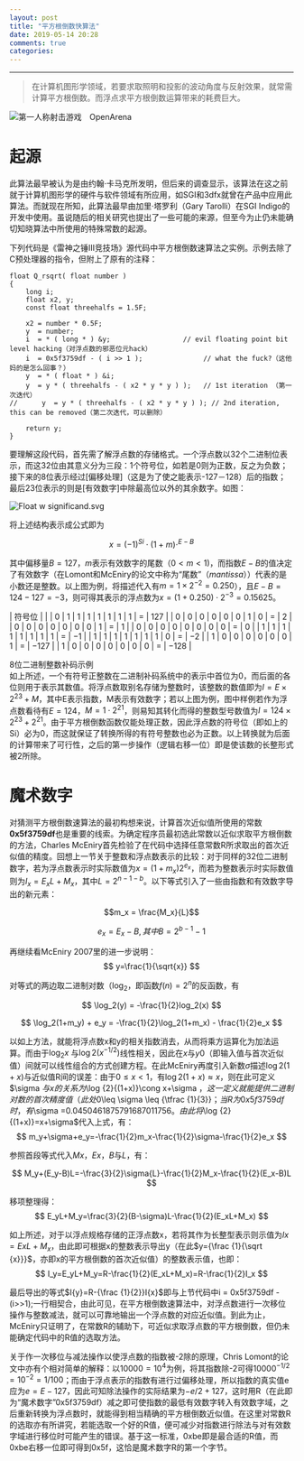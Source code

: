 ```yaml
---
layout: post
title: "平方根倒数快算法"
date: 2019-05-14 20:28
comments: true
categories:
---
```

* * *

>在计算机图形学领域，若要求取照明和投影的波动角度与反射效果，就常需计算平方根倒数。而浮点求平方根倒数运算带来的耗费巨大。

![第一人称射击游戏　OpenArena](https://upload.wikimedia.org/wikipedia/commons/thumb/5/53/OpenArena-Rocket.jpg/300px-OpenArena-Rocket.jpg)

# 起源

此算法最早被认为是由约翰·卡马克所发明，但后来的调查显示，该算法在这之前就于计算机图形学的硬件与软件领域有所应用，如SGI和3dfx就曾在产品中应用此算法。而就现在所知，此算法最早由加里·塔罗利（Gary Tarolli）在SGI Indigo的开发中使用。虽说随后的相关研究也提出了一些可能的来源，但至今为止仍未能确切知晓算法中所使用的特殊常数的起源。

下列代码是《雷神之锤III竞技场》源代码中平方根倒数速算法之实例。示例去除了C预处理器的指令，但附上了原有的注释：

```
float Q_rsqrt( float number )
{
    long i;
    float x2, y;
    const float threehalfs = 1.5F;

    x2 = number * 0.5F;
    y  = number;
    i  = * ( long * ) &y;                  // evil floating point bit level hacking（对浮点数的邪恶位元hack）
    i  = 0x5f3759df - ( i >> 1 );               // what the fuck?（这他妈的是怎么回事？）
    y  = * ( float * ) &i;
    y  = y * ( threehalfs - ( x2 * y * y ) );   // 1st iteration （第一次迭代）
//      y  = y * ( threehalfs - ( x2 * y * y ) ); // 2nd iteration, this can be removed（第二次迭代，可以删除）

    return y;
}
```

要理解这段代码，首先需了解浮点数的存储格式。一个浮点数以32个二进制位表示，而这32位由其意义分为三段：1个符号位，如若是0则为正数，反之为负数；接下来的8位表示经过[偏移处理]（这是为了使之能表示-127－128）后的指数；最后23位表示的则是[有效数字]中除最高位以外的其余数字。如图：  

![Float w significand.svg](https://upload.wikimedia.org/wikipedia/commons/thumb/d/db/Float_w_significand.svg/590px-Float_w_significand.svg.png)    

将上述结构表示成公式即为

$$
x = (-1)^{Si}\cdot(1+m)\cdot^{E-B}
$$


其中偏移量$B=127$，$m$表示有效数字的尾数（$0<m<1$)，而指数$E-B$的值决定了有效数字（在Lomont和McEniry的论文中称为“尾数”（_mantissa_））代表的是小数还是整数。以上图为例，将描述代入有$m=1\times2^{-2}=0.250$），且$E-B=124-127=-3$，则可得其表示的浮点数为$x=(1+0.250)\cdot2^{-3}=0.15625$。

| 符号位 |  |
| 0 | 1 | 1 | 1 | 1 | 1 | 1 | 1 | = | 127 |
| 0 | 0 | 0 | 0 | 0 | 0 | 1 | 0 | = | 2 |
| 0 | 0 | 0 | 0 | 0 | 0 | 0 | 1 | = | 1 |
| 0 | 0 | 0 | 0 | 0 | 0 | 0 | 0 | = | 0 |
| 1 | 1 | 1 | 1 | 1 | 1 | 1 | 1 | = | −1 |
| 1 | 1 | 1 | 1 | 1 | 1 | 1 | 0 | = | −2 |
| 1 | 0 | 0 | 0 | 0 | 0 | 0 | 1 | = | −127 |
| 1 | 0 | 0 | 0 | 0 | 0 | 0 | 0 | = | −128 |

8位二进制整数补码示例  
如上所述，一个有符号正整数在二进制补码系统中的表示中首位为0，而后面的各位则用于表示其数值。将浮点数取别名存储为整数时，该整数的数值即为$I=E\times 2^{23}+M$，其中E表示指数，M表示有效数字；若以上图为例，图中样例若作为浮点数看待有$E=124$，$M=1\cdot 2^{21}$，则易知其转化而得的整数型号数值为$I=124\times 2^{23} + 2^{21}$。由于平方根倒数函数仅能处理正数，因此浮点数的符号位（即如上的Si）必为0，而这就保证了转换所得的有符号整数也必为正数。以上转换就为后面的计算带来了可行性，之后的第一步操作（逻辑右移一位）即是使该数的长整形式被2所除。

# 魔术数字

对猜测平方根倒数速算法的最初构想来说，计算首次近似值所使用的常数**0x5f3759df**也是重要的线索。为确定程序员最初选此常数以近似求取平方根倒数的方法，Charles McEniry首先检验了在代码中选择任意常数R所求取出的首次近似值的精度。回想上一节关于整数和浮点数表示的比较：对于同样的32位二进制数字，若为浮点数表示时实际数值为$x=(1+m_x)2^{e_x}$，而若为整数表示时实际数值则为$I_x=E_xL+M_x$，其中$L=2^{n-1-b}$。以下等式引入了一些由指数和有效数字导出的新元素：

$$m_x = \frac{M_x}{L}$$

$$e_x=E_x - B,其中B=2^{b-1} - 1$$

再继续看McEniry 2007里的进一步说明：
$$
y=\frac{1}{\sqrt{x}}
$$

对等式的两边取二进制对数（$\log _{2}$，即函数$f(n)=2^{n}$的反函数，有

$$
\log_2(y) = -\frac{1}{2}log_2(x)
$$

$$
\log_2(1+m_y) + e_y = -\frac{1}{2}\log_2(1+m_x) - \frac{1}{2}e_x
$$

以如上方法，就能将浮点数x和y的相关指数消去，从而将乘方运算化为加法运算。而由于$\log_{2}{x}$
与$\log2(x^{-1/2})$线性相关，因此在$x$与$y{0}$（即输入值与首次近似值）间就可以线性组合的方式创建方程。在此McEniry再度引入新数$\sigma$描述$\log {2}{(1+x)}$与近似值R间的误差：由于$0\leq x<1$，有$\log{2}(1+x)\approx x$，则在此可定义$\sigma $与x的关系为$\log {2}{(1+x)}\cong x+\sigma $，这一定义就能提供二进制对数的首次精度值（此处$0\leq \sigma \leq {\tfrac {1}{3}}$；当R为0x5f3759df时，有$\sigma =0.0450461875791687011756$。由此将$\log {2}{(1+x)}=x+\sigma$代入上式，有：
$$
m_y+\sigma+e_y=-\frac{1}{2}m_x-\frac{1}{2}\sigma-\frac{1}{2}e_x
$$

参照首段等式代入$M{x}$，$E{x}$，$B$与$L$，有：

$$
M_y+(E_y-B)L=-\frac{3}{2}\sigma{L}-\frac{1}{2}M_x-\frac{1}{2}(E_x-B)L
$$

移项整理得：
$$
E_yL+M_y=\frac{3}{2}(B-\sigma)L-\frac{1}{2}(E_xL+M_x)
$$

如上所述，对于以浮点规格存储的正浮点数x，若将其作为长整型表示则示值为$I{x}=E{x}L+M_{x}$，由此即可根据x的整数表示导出y（在此$y={\frac {1}{\sqrt {x}}}$，亦即x的平方根倒数的首次近似值）的整数表示值，也即：
$$
I_y=E_yL+M_y=R-\frac{1}{2}(E_xL+M_x)=R-\frac{1}{2}I_x
$$

最后导出的等式$I{y}=R-{\frac {1}{2}}I{x}$即与上节代码中i = 0x5f3759df - (i>>1);一行相契合，由此可见，在平方根倒数速算法中，对浮点数进行一次移位操作与整数减法，就可以可靠地输出一个浮点数的对应近似值。到此为止，McEniry只证明了，在常数R的辅助下，可近似求取浮点数的平方根倒数，但仍未能确定代码中的R值的选取方法。

关于作一次移位与减法操作以使浮点数的指数被-2除的原理，Chris Lomont的论文中亦有个相对简单的解释：以$10000=10^{4}$为例，将其指数除-2可得$10000^{-1/2}=10^{-2}=1/100$；而由于浮点表示的指数有进行过偏移处理，所以指数的真实值e应为$e=E-127$，因此可知除法操作的实际结果为$-e/2+127$，这时用R（在此即为“魔术数字”0x5f3759df）减之即可使指数的最低有效数字转入有效数字域，之后重新转换为浮点数时，就能得到相当精确的平方根倒数近似值。在这里对常数R的选取亦有所讲究，若能选取一个好的R值，便可减少对指数进行除法与对有效数字域进行移位时可能产生的错误。基于这一标准，0xbe即是最合适的R值，而0xbe右移一位即可得到0x5f，这恰是魔术数字R的第一个字节。


